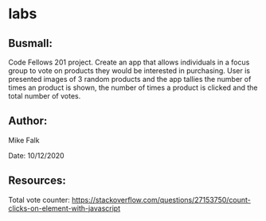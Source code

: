 # labs

## Busmall:

Code Fellows 201 project. Create an app that allows individuals in a focus group to vote on products they would be interested in purchasing. User is presented images of 3 random products and the app tallies the number of times an product is shown, the number of times a product is clicked and the total number of votes.

## Author:

Mike Falk

Date: 10/12/2020

## Resources:

Total vote counter: https://stackoverflow.com/questions/27153750/count-clicks-on-element-with-javascript